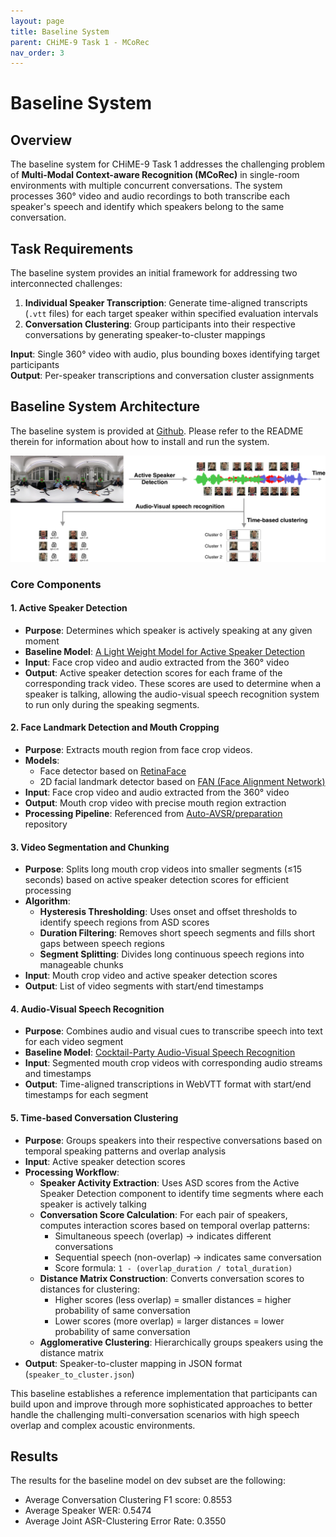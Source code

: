 ```yaml
---
layout: page
title: Baseline System
parent: CHiME-9 Task 1 - MCoRec
nav_order: 3
---
```


# Baseline System

## Overview

The baseline system for CHiME-9 Task 1 addresses the challenging problem of **Multi-Modal Context-aware Recognition (MCoRec)** in single-room environments with multiple concurrent conversations. The system processes 360° video and audio recordings to both transcribe each speaker's speech and identify which speakers belong to the same conversation.

## Task Requirements

The baseline system provides an initial framework for addressing two interconnected challenges:

1. **Individual Speaker Transcription**: Generate time-aligned transcripts (`.vtt` files) for each target speaker within specified evaluation intervals
2. **Conversation Clustering**: Group participants into their respective conversations by generating speaker-to-cluster mappings

**Input**: Single 360° video with audio, plus bounding boxes identifying target participants  
**Output**: Per-speaker transcriptions and conversation cluster assignments

## Baseline System Architecture

The baseline system is provided at [Github](https://github.com/MCoRec/mcorec_baseline). Please refer to the README therein for information about how to install and run the system.

![](images/mcorec-baseline.png)

### Core Components

#### 1. Active Speaker Detection
- **Purpose**: Determines which speaker is actively speaking at any given moment
- **Baseline Model**: [A Light Weight Model for Active Speaker Detection](https://github.com/Junhua-Liao/Light-ASD)
- **Input**: Face crop video and audio extracted from the 360° video
- **Output**: Active speaker detection scores for each frame of the corresponding track video. These scores are used to determine when a speaker is talking, allowing the audio-visual speech recognition system to run only during the speaking segments.

#### 2. Face Landmark Detection and Mouth Cropping
- **Purpose**: Extracts mouth region from face crop videos.
- **Models**: 
  - Face detector based on [RetinaFace](https://arxiv.org/pdf/1905.00641)
  - 2D facial landmark detector based on [FAN (Face Alignment Network)](https://openaccess.thecvf.com/content_ICCV_2017/papers/Bulat_How_Far_Are_ICCV_2017_paper.pdf)
- **Input**: Face crop video and audio extracted from the 360° video
- **Output**: Mouth crop video with precise mouth region extraction
- **Processing Pipeline**: Referenced from [Auto-AVSR/preparation](https://github.com/mpc001/auto_avsr/tree/main/preparation) repository

#### 3. Video Segmentation and Chunking
- **Purpose**: Splits long mouth crop videos into smaller segments (≤15 seconds) based on active speaker detection scores for efficient processing
- **Algorithm**: 
  - **Hysteresis Thresholding**: Uses onset and offset thresholds to identify speech regions from ASD scores
  - **Duration Filtering**: Removes short speech segments and fills short gaps between speech regions
  - **Segment Splitting**: Divides long continuous speech regions into manageable chunks
- **Input**: Mouth crop video and active speaker detection scores
- **Output**: List of video segments with start/end timestamps

#### 4. Audio-Visual Speech Recognition
- **Purpose**: Combines audio and visual cues to transcribe speech into text for each video segment
- **Baseline Model**: [Cocktail-Party Audio-Visual Speech Recognition](https://arxiv.org/abs/2506.02178)
- **Input**: Segmented mouth crop videos with corresponding audio streams and timestamps
- **Output**: Time-aligned transcriptions in WebVTT format with start/end timestamps for each segment

#### 5. Time-based Conversation Clustering
- **Purpose**: Groups speakers into their respective conversations based on temporal speaking patterns and overlap analysis
- **Input**: Active speaker detection scores
- **Processing Workflow**:
  - **Speaker Activity Extraction**: Uses ASD scores from the Active Speaker Detection component to identify time segments where each speaker is actively talking
  - **Conversation Score Calculation**: For each pair of speakers, computes interaction scores based on temporal overlap patterns:
    - Simultaneous speech (overlap) → indicates different conversations
    - Sequential speech (non-overlap) → indicates same conversation
    - Score formula: `1 - (overlap_duration / total_duration)`
  - **Distance Matrix Construction**: Converts conversation scores to distances for clustering:
    - Higher scores (less overlap) = smaller distances = higher probability of same conversation
    - Lower scores (more overlap) = larger distances = lower probability of same conversation
  - **Agglomerative Clustering**: Hierarchically groups speakers using the distance matrix
- **Output**: Speaker-to-cluster mapping in JSON format (`speaker_to_cluster.json`)

This baseline establishes a reference implementation that participants can build upon and improve through more sophisticated approaches to better handle the challenging multi-conversation scenarios with high speech overlap and complex acoustic environments.

## Results

The results for the baseline model on dev subset are the following:

- Average Conversation Clustering F1 score: 0.8553
- Average Speaker WER: 0.5474
- Average Joint ASR-Clustering Error Rate: 0.3550
